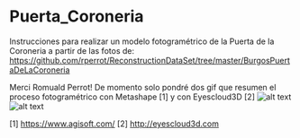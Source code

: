 # Puerta_Coroneria
Instrucciones para realizar un modelo fotogramétrico de la Puerta de la Coroneria a partir de las fotos de:
 https://github.com/rperrot/ReconstructionDataSet/tree/master/BurgosPuertaDeLaCoroneria 
 
 Merci Romuald Perrot!
 De momento solo pondré dos gif que resumen el proceso fotogramétrico con Metashape [1] y con Eyescloud3D [2]
 ![alt text](https://github.com/dieza/PUERTA_CORONERIA/blob/main/ProcesadoMetashape.gif?raw=true)
 ![alt text](https://github.com/dieza/PUERTA_CORONERIA/blob/main/ProcesadoEyesCloud.gif?raw=true)

[1] https://www.agisoft.com/
[2] http://eyescloud3d.com
